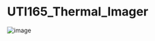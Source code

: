 # UTI165_Thermal_Imager

![image](https://user-images.githubusercontent.com/41507280/111019189-93d0e100-83f8-11eb-9022-e84d079466f9.png)
